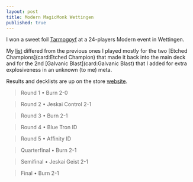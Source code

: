 ```yaml
---
layout: post
title: Modern MagicMonk Wettingen
published: true
---
```

I won a sweet foil [Tarmogoyf](card:Tarmogoyf) at a 24-players Modern event in Wettingen.

My [list](http://magicmonk.ch/WebRoot/Store/Shops/170349/MediaGallery/Decklisten/Modern_07052016/Modern_07052016_Riccardo_Cecolin.pdf)
differed from the previous ones I played mostly for the two [Etched Champions](card:Etched Champion)
that made it back into the main deck and for the 2nd [Galvanic Blast](card:Galvanic Blast) that I added for extra explosiveness in an unknown (to me) meta.

Results and decklists are up on the store [website](http://magicmonk.ch/epages/170349.sf/de_CH/?ObjectPath=/Shops/170349/Categories/Events/Constructed_Modern/Standings/Modern_07052016).

> Round 1 &bull; Burn 2-0

> Round 2 &bull; Jeskai Control 2-1

> Round 3 &bull; Burn 2-1

> Round 4 &bull; Blue Tron ID 

> Round 5 &bull; Affinity ID

> Quarterfinal &bull; Burn 2-1

> Semifinal &bull; Jeskai Geist 2-1

> Final &bull; Burn 2-1
